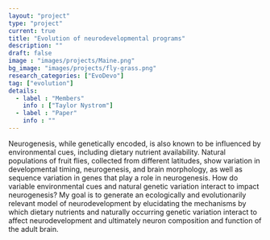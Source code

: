```yaml
---
layout: "project"
type: "project"
current: true
title: "Evolution of neurodevelopmental programs"
description: ""
draft: false
image : "images/projects/Maine.png"
bg_image: "images/projects/fly-grass.png"
research_categories: ["EvoDevo"]
tag: ["evolution"]
details:
  - label : "Members"
    info : ["Taylor Nystrom"]
  - label : "Paper"
    info : ""
---
```

Neurogenesis, while genetically encoded, is also known to be influenced by environmental cues, including dietary nutrient availability. Natural populations of fruit flies, collected from different latitudes, show variation in developmental timing, neurogenesis, and brain morphology, as well as sequence variation in genes that play a role in neurogenesis. How do variable environmental cues and natural genetic variation interact to impact neurogenesis? My goal is to generate an ecologically and evolutionarily relevant model of neurodevelopment by elucidating the mechanisms by which dietary nutrients and naturally occurring genetic variation interact to affect neurodevelopment and ultimately neuron composition and function of the adult brain. 

